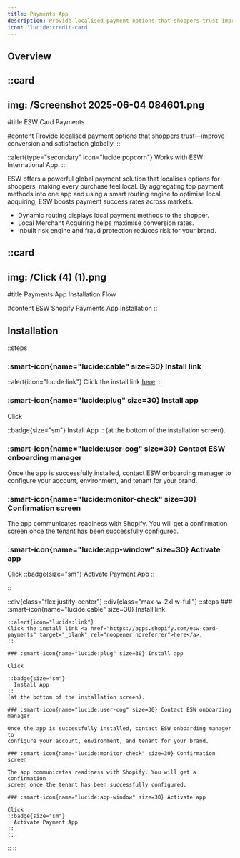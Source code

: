 ```yaml
---
title: Payments App
description: Provide localised payment options that shoppers trust—improve conversion and satisfaction globally.
icon: 'lucide:credit-card'
---
```


## Overview

::card
---
img: /Screenshot 2025-06-04 084601.png
---
#title
ESW Card Payments

#content
Provide localised payment options that shoppers trust—improve conversion and satisfaction globally.
::

::alert{type="secondary" icon="lucide:popcorn"}
  Works with ESW International App.
::

ESW offers a powerful global payment solution that localises options for shoppers, making every purchase feel local. By aggregating top payment methods into one app and using a smart routing engine to optimise local acquiring, ESW boosts payment success rates across markets.

- Dynamic routing displays local payment methods to the shopper.
- Local Merchant Acquiring helps maximise conversion rates.
- Inbuilt risk engine and fraud protection reduces risk for your brand.

::card
---
img: /Click (4) (1).png
---
#title
Payments App Installation Flow

#content
ESW Shopify Payments App Installation
::


## Installation

::steps
### :smart-icon{name="lucide:cable" size=30} Install link

::alert{icon="lucide:link"}
Click the install link <a href="https://apps.shopify.com/esw-card-payments" target="_blank" rel="noopener noreferrer">here</a>.
::

### :smart-icon{name="lucide:plug" size=30} Install app

Click 

::badge{size="sm"}
  Install App
::
(at the bottom of the installation screen).

### :smart-icon{name="lucide:user-cog" size=30} Contact ESW onboarding manager

Once the app is successfully installed, contact ESW onboarding manager to 
configure your account, environment, and tenant for your brand. 

### :smart-icon{name="lucide:monitor-check" size=30} Confirmation screen

The app communicates readiness with Shopify. You will get a confirmation 
screen once the tenant has been successfully configured.

### :smart-icon{name="lucide:app-window" size=30} Activate app

Click 
::badge{size="sm"}
  Activate Payment App
::


::

::div{class="flex justify-center"}
  ::div{class="max-w-2xl w-full"}
    ::steps
    ### :smart-icon{name="lucide:cable" size=30} Install link

    ::alert{icon="lucide:link"}
    Click the install link <a href="https://apps.shopify.com/esw-card-payments" target="_blank" rel="noopener noreferrer">here</a>.
    ::

    ### :smart-icon{name="lucide:plug" size=30} Install app

    Click 

    ::badge{size="sm"}
      Install App
    ::
    (at the bottom of the installation screen).

    ### :smart-icon{name="lucide:user-cog" size=30} Contact ESW onboarding manager

    Once the app is successfully installed, contact ESW onboarding manager to 
    configure your account, environment, and tenant for your brand. 

    ### :smart-icon{name="lucide:monitor-check" size=30} Confirmation screen

    The app communicates readiness with Shopify. You will get a confirmation 
    screen once the tenant has been successfully configured.

    ### :smart-icon{name="lucide:app-window" size=30} Activate app

    Click 
    ::badge{size="sm"}
      Activate Payment App
    ::
    ::
  ::
::